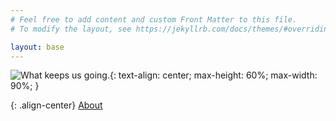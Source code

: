 ```yaml
---
# Feel free to add content and custom Front Matter to this file.
# To modify the layout, see https://jekyllrb.com/docs/themes/#overriding-theme-defaults

layout: base
---
```

![What keeps us going.](/assets/images/logo_bl_transparent.png){: text-align: center; max-height: 60%; max-width: 90%; }

{: .align-center}
[About](/about.markdown)
